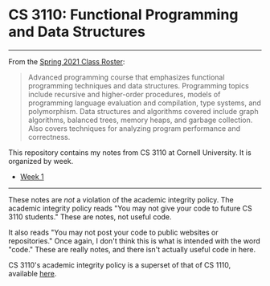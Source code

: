 # CS 3110: Functional Programming and Data Structures

---

From the [Spring 2021 Class Roster](https://classes.cornell.edu/browse/roster/SP21/class/CS/3110):
> Advanced programming course that emphasizes functional programming techniques and data structures. Programming topics include recursive and higher-order procedures, models of programming language evaluation and compilation, type systems, and polymorphism. Data structures and algorithms covered include graph algorithms, balanced trees, memory heaps, and garbage collection. Also covers techniques for analyzing program performance and correctness.

This repository contains my notes from CS 3110 at Cornell University. It is organized by week.

- [Week 1](./week1)

---

These notes are _not_ a violation of the academic integrity policy. The academic integrity policy reads "You may not give your code to future CS 3110 students." These are notes, not useful code.

It also reads "You may not post your code to public websites or repositories." Once again, I don't think this is what is intended with the word "code." These are really notes, and there isn't actually useful code in here.

CS 3110's academic integrity policy is a superset of that of CS 1110, available [here](https://www.cs.cornell.edu/courses/cs1110/2020fa/assessment/integrity/).